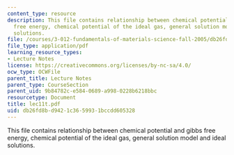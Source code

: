 ```yaml
---
content_type: resource
description: This file contains relationship between chemical potential and gibbs
  free energy, chemical potential of the ideal gas, general solution model and ideal
  solutions.
file: /courses/3-012-fundamentals-of-materials-science-fall-2005/db26fd8bd9421c3659931bccdd605328_lec11t.pdf
file_type: application/pdf
learning_resource_types:
- Lecture Notes
license: https://creativecommons.org/licenses/by-nc-sa/4.0/
ocw_type: OCWFile
parent_title: Lecture Notes
parent_type: CourseSection
parent_uid: 9b84782c-e584-0689-a998-0228b6218bbc
resourcetype: Document
title: lec11t.pdf
uid: db26fd8b-d942-1c36-5993-1bccdd605328
---
```

This file contains relationship between chemical potential and gibbs free energy, chemical potential of the ideal gas, general solution model and ideal solutions.